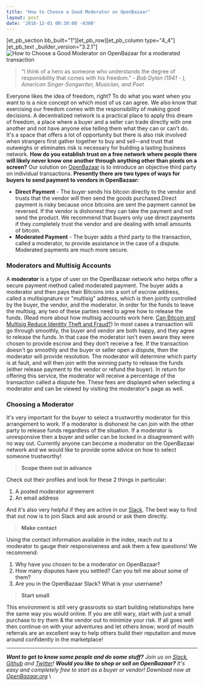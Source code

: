 ```yaml
---
title: "How to Choose a Good Moderator on OpenBazaar" 
layout: post
date: '2016-12-01 00:30:00 -0300'
---
```

        
\[et\_pb\_section bb\_built="1"\]\[et\_pb\_row\]\[et\_pb\_column type="4\_4"\]\[et\_pb\_text \_builder\_version="3.2.1"\] ![How to Choose a Good Moderator on OpenBazaar for a moderated transaction](https://www.openbazaar.org/wp-content/uploads/2016/12/How-to-Choose-a-Moderator-one-OpenBazaar-1024x512.png)

> "I think of a hero as someone who understands the degree of responsibility that comes with his freedom." _\- Bob Dylan (1941 - ), American Singer-Songwriter, Musician, and Poet_

Everyone likes the idea of freedom, right? To do what you want when you want to is a nice concept on which most of us can agree. We also know that exercising our freedom comes with the responsibility of making good decisions. A decentralized network is a practical place to apply this dream of freedom, a place where a buyer and a seller can trade directly with one another and not have anyone else telling them what they can or can't do. It's a space that offers a lot of opportunity but there is also risk involved when strangers first gather together to buy and sell--and trust that outweighs or eliminates risk is necessary for building a lasting business network. **How do you establish trust on a free network where people there will likely never know one another through anything other than pixels on a screen?** Our solution on [OpenBazaar](http://openbazaar.org) is to introduce an objective third party on individual transactions. **Presently there are two types of ways for buyers to send payment to vendors in OpenBazaar:**

*   **Direct Payment** \- The buyer sends his bitcoin directly to the vendor and trusts that the vendor will then send the goods purchased.Direct payment is risky because once bitcoins are sent the payment cannot be reversed. If the vendor is dishonest they can take the payment and not send the product. We recommend that buyers only use direct payments if they completely trust the vendor and are dealing with small amounts of bitcoin.
*   **Moderated Payment** \- The buyer adds a third party to the transaction, called a moderator, to provide assistance in the case of a dispute. Moderated payments are much more secure.

### Moderators and Multisig Accounts

A **moderator** is a type of user on the OpenBazaar network who helps offer a secure payment method called moderated payment. The buyer adds a moderator and then pays their Bitcoins into a sort of escrow address, called a multisignature or "multisig" address, which is then jointly controlled by the buyer, the vendor, and the moderator. In order for the funds to leave the multisig, any two of these parties need to agree how to release the funds. (Read more about how multisig accounts work here: [Can Bitcoin and Multisig Reduce Identity Theft and Fraud?](https://blog.openbazaar.org/can-bitcoin-and-multisig-reduce-identity-theft-and-fraud/)) In most cases a transaction will go through smoothly, the buyer and vendor are both happy, and they agree to release the funds. In that case the moderator isn't even aware they were chosen to provide escrow and they don't receive a fee. If the transaction doesn't go smoothly and the buyer or seller open a dispute, then the moderator will provide resolution. The moderator will determine which party is at fault, and will then join with the winning party to release the funds (either release payment to the vendor or refund the buyer). In return for offering this service, the moderator will receive a percentage of the transaction called a dispute fee. These fees are displayed when selecting a moderator and can be viewed by visiting the moderator's page as well.

### Choosing a Moderator

It's very important for the buyer to select a trustworthy moderator for this arrangement to work. If a moderator is dishonest he can join with the other party to release funds regardless of the situation. If a moderator is unresponsive then a buyer and seller can be locked in a disagreement with no way out. Currently anyone can become a moderator on the OpenBazaar network and we would like to provide some advice on how to select someone trustworthy!

> **Scope them out in advance**

Check out their profiles and look for these 2 things in particular:

1.  A posted moderator agreement
2.  An email address

And it's also very helpful if they are active in our [Slack](http://slack.openbazaar.org). The best way to find that out now is to join Slack and ask around or ask them directly.

> **Make contact**

Using the contact information available in the index, reach out to a moderator to gauge their responsiveness and ask them a few questions! We recommend:

1.  Why have you chosen to be a moderator on OpenBazaar?
2.  How many disputes have you settled? Can you tell me about some of them?
3.  Are you in the OpenBazaar Slack? What is your username?

> **Start small**

This environment is still very grassroots so start building relationships here the same way you would online. If you are still wary, start with just a small purchase to try them & the vendor out to minimize your risk. If all goes well then continue on with your adventures and let others know; word of mouth referrals are an excellent way to help others build their reputation and move around confidently in the marketplace!

* * *

_**Want to get to know some people and do some stuff?** Join us on [Slack](http://slack.openbazaar.org), [Github](https://github.com/openbazaar) and [Twitter](https://twitter.com/openbazaar)!_ _**Would you like to shop or sell on OpenBazaar?** It's easy and completely free to start as a buyer or vendor! Download now at [OpenBazaar.org](http://OpenBazaar.org)_ \